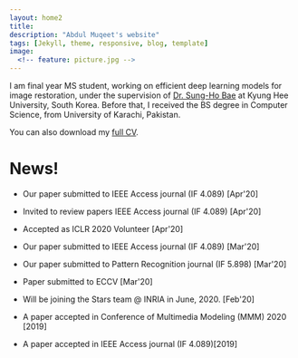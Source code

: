 ```yaml
---
layout: home2
title: 
description: "Abdul Muqeet's website"
tags: [Jekyll, theme, responsive, blog, template]
image:
  <!-- feature: picture.jpg -->
---
```

I am final year MS student, working on efficient deep learning models for image restoration, under the supervision of <a href="https://scholar.google.com/citations?user=EULut5oAAAAJ">Dr. Sung-Ho Bae</a> at Kyung Hee University, South Korea. Before that, I received the BS degree in Computer Science, from University of Karachi, Pakistan. 


You can also download my [full CV](https://drive.google.com/file/d/12jhPEmOwAXEV75vj5saGoPk4z6EGpFt0).
 


# News!

* Our paper submitted to IEEE Access journal (IF 4.089) [Apr'20]

* Invited to review papers IEEE Access journal (IF 4.089) [Apr'20]

* Accepted as ICLR 2020 Volunteer [Apr'20]

* Our paper submitted to IEEE Access journal (IF 4.089) [Mar'20]

* Our paper submitted to Pattern Recognition journal (IF 5.898) [Mar'20]

* Paper submitted to ECCV [Mar'20]

* Will be joining the Stars team @ INRIA in June, 2020. [Feb'20]

* A paper accepted in Conference of Multimedia Modeling (MMM) 2020 [2019]

* A paper accepted in IEEE Access journal (IF 4.089)[2019]

